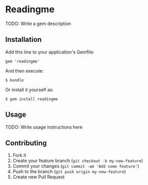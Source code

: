 # Readingme

TODO: Write a gem description

## Installation

Add this line to your application's Gemfile:

    gem 'readingme'

And then execute:

    $ bundle

Or install it yourself as:

    $ gem install readingme

## Usage

TODO: Write usage instructions here

## Contributing

1. Fork it
2. Create your feature branch (`git checkout -b my-new-feature`)
3. Commit your changes (`git commit -am 'Add some feature'`)
4. Push to the branch (`git push origin my-new-feature`)
5. Create new Pull Request
